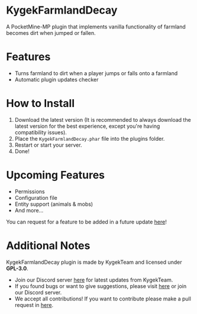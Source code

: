 # KygekFarmlandDecay

A PocketMine-MP plugin that implements vanilla functionality of farmland becomes dirt when jumped or fallen.

# Features

- Turns farmland to dirt when a player jumps or falls onto a farmland
- Automatic plugin updates checker

# How to Install

1. Download the latest version (It is recommended to always download the latest version for the best experience, except you're having compatibility issues).
2. Place the `KygekFarmlandDecay.phar` file into the plugins folder.
3. Restart or start your server.
4. Done!

# Upcoming Features

- Permissions
- Configuration file
- Entity support (animals & mobs)
- And more...

You can request for a feature to be added in a future update [here](https://github.com/KygekTeam/KygekFarmlandDecay/issues)!

# Additional Notes

KygekFarmlandDecay plugin is made by KygekTeam and licensed under **GPL-3.0**.

- Join our Discord server [here](https://discord.gg/CXtqUZv) for latest updates from KygekTeam.
- If you found bugs or want to give suggestions, please visit [here](https://github.com/KygekTeam/KygekFarmlandDecay/issues) or join our Discord server.
- We accept all contributions! If you want to contribute please make a pull request in [here](https://github.com/KygekTeam/KygekFarmlandDecay/pulls).